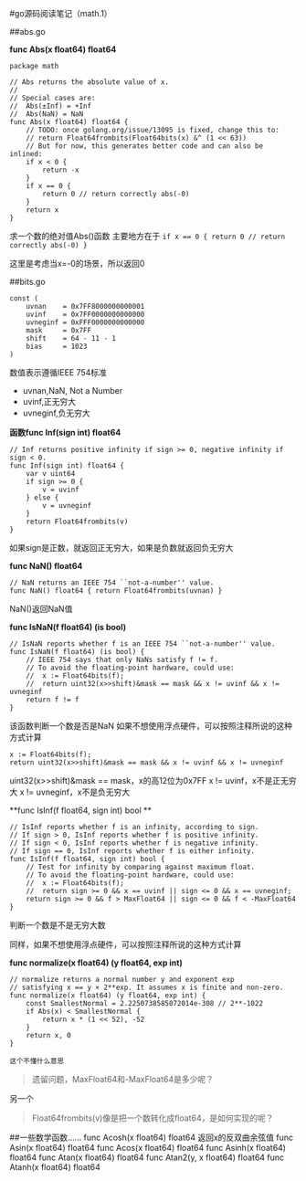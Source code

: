 #go源码阅读笔记（math.1）

##abs.go

**func Abs(x float64) float64**

```
package math

// Abs returns the absolute value of x.
//
// Special cases are:
//	Abs(±Inf) = +Inf
//	Abs(NaN) = NaN
func Abs(x float64) float64 {
	// TODO: once golang.org/issue/13095 is fixed, change this to:
	// return Float64frombits(Float64bits(x) &^ (1 << 63))
	// But for now, this generates better code and can also be inlined:
	if x < 0 {
		return -x
	}
	if x == 0 {
		return 0 // return correctly abs(-0)
	}
	return x
}
```

求一个数的绝对值Abs()函数
主要地方在于
`if x == 0 {
		return 0 // return correctly abs(-0)
	} `

这里是考虑当x=-0的场景，所以返回0

##bits.go

```
const (
	uvnan    = 0x7FF8000000000001
	uvinf    = 0x7FF0000000000000
	uvneginf = 0xFFF0000000000000
	mask     = 0x7FF
	shift    = 64 - 11 - 1
	bias     = 1023
)
```
数值表示遵循IEEE 754标准

- uvnan,NaN, Not a Number
- uvinf,正无穷大
- uvneginf,负无穷大

**函数func Inf(sign int) float64**

```
// Inf returns positive infinity if sign >= 0, negative infinity if sign < 0.
func Inf(sign int) float64 {
	var v uint64
	if sign >= 0 {
		v = uvinf
	} else {
		v = uvneginf
	}
	return Float64frombits(v)
}
```

如果sign是正数，就返回正无穷大，如果是负数就返回负无穷大

**func NaN() float64**

```
// NaN returns an IEEE 754 ``not-a-number'' value.
func NaN() float64 { return Float64frombits(uvnan) }
```

NaN()返回NaN值

**func IsNaN(f float64) (is bool)**

```
// IsNaN reports whether f is an IEEE 754 ``not-a-number'' value.
func IsNaN(f float64) (is bool) {
	// IEEE 754 says that only NaNs satisfy f != f.
	// To avoid the floating-point hardware, could use:
	//	x := Float64bits(f);
	//	return uint32(x>>shift)&mask == mask && x != uvinf && x != uvneginf
	return f != f
}
```
该函数判断一个数是否是NaN
如果不想使用浮点硬件，可以按照注释所说的这种方式计算

```
x := Float64bits(f);
return uint32(x>>shift)&mask == mask && x != uvinf && x != uvneginf
```
uint32(x>>shift)&mask == mask，x的高12位为0x7FF
x != uvinf，x不是正无穷大
x != uvneginf，x不是负无穷大

**func IsInf(f float64, sign int) bool **


```
// IsInf reports whether f is an infinity, according to sign.
// If sign > 0, IsInf reports whether f is positive infinity.
// If sign < 0, IsInf reports whether f is negative infinity.
// If sign == 0, IsInf reports whether f is either infinity.
func IsInf(f float64, sign int) bool {
	// Test for infinity by comparing against maximum float.
	// To avoid the floating-point hardware, could use:
	//	x := Float64bits(f);
	//	return sign >= 0 && x == uvinf || sign <= 0 && x == uvneginf;
	return sign >= 0 && f > MaxFloat64 || sign <= 0 && f < -MaxFloat64
}
```
判断一个数是不是无穷大数

同样，如果不想使用浮点硬件，可以按照注释所说的这种方式计算

**func normalize(x float64) (y float64, exp int)**

```
// normalize returns a normal number y and exponent exp
// satisfying x == y × 2**exp. It assumes x is finite and non-zero.
func normalize(x float64) (y float64, exp int) {
	const SmallestNormal = 2.2250738585072014e-308 // 2**-1022
	if Abs(x) < SmallestNormal {
		return x * (1 << 52), -52
	}
	return x, 0
}
```

`这个不懂什么意思`

> 遗留问题，MaxFloat64和-MaxFloat64是多少呢？

另一个

> Float64frombits(v)像是把一个数转化成float64，是如何实现的呢？

##一些数学函数……
func Acosh(x float64) float64
返回x的反双曲余弦值
func Asin(x float64) float64
func Acos(x float64) float64
func Asinh(x float64) float64 
func Atan(x float64) float64
func Atan2(y, x float64) float64
func Atanh(x float64) float64




